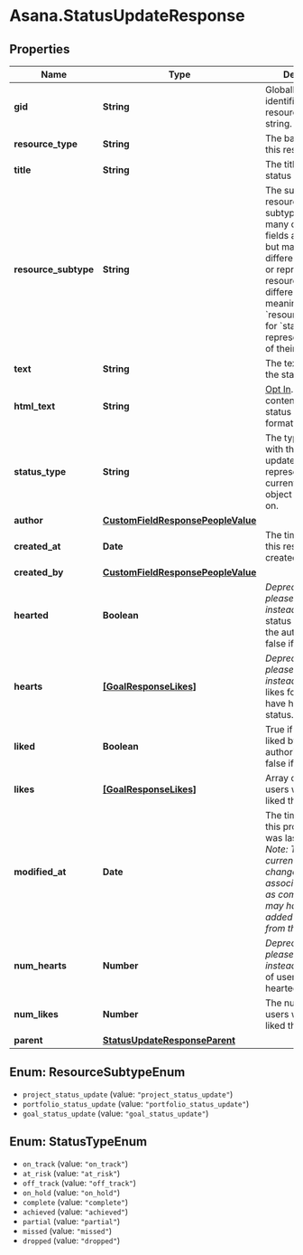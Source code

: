 # Asana.StatusUpdateResponse

## Properties
Name | Type | Description | Notes
------------ | ------------- | ------------- | -------------
**gid** | **String** | Globally unique identifier of the resource, as a string. | [optional] 
**resource_type** | **String** | The base type of this resource. | [optional] 
**title** | **String** | The title of the status update. | [optional] 
**resource_subtype** | **String** | The subtype of this resource. Different subtypes retain many of the same fields and behavior, but may render differently in Asana or represent resources with different semantic meaning. The &#x60;resource_subtype&#x60;s for &#x60;status&#x60; objects represent the type of their parent. | [optional] 
**text** | **String** | The text content of the status update. | 
**html_text** | **String** | [Opt In](/docs/inputoutput-options). The text content of the status update with formatting as HTML. | [optional] 
**status_type** | **String** | The type associated with the status update. This represents the current state of the object this object is on. | 
**author** | [**CustomFieldResponsePeopleValue**](CustomFieldResponsePeopleValue.md) |  | [optional] 
**created_at** | **Date** | The time at which this resource was created. | [optional] 
**created_by** | [**CustomFieldResponsePeopleValue**](CustomFieldResponsePeopleValue.md) |  | [optional] 
**hearted** | **Boolean** | *Deprecated - please use liked instead* True if the status is hearted by the authorized user, false if not. | [optional] 
**hearts** | [**[GoalResponseLikes]**](GoalResponseLikes.md) | *Deprecated - please use likes instead* Array of likes for users who have hearted this status. | [optional] 
**liked** | **Boolean** | True if the status is liked by the authorized user, false if not. | [optional] 
**likes** | [**[GoalResponseLikes]**](GoalResponseLikes.md) | Array of likes for users who have liked this status. | [optional] 
**modified_at** | **Date** | The time at which this project status was last modified. *Note: This does not currently reflect any changes in associations such as comments that may have been added or removed from the status.* | [optional] 
**num_hearts** | **Number** | *Deprecated - please use likes instead* The number of users who have hearted this status. | [optional] 
**num_likes** | **Number** | The number of users who have liked this status. | [optional] 
**parent** | [**StatusUpdateResponseParent**](StatusUpdateResponseParent.md) |  | [optional] 

<a name="ResourceSubtypeEnum"></a>
## Enum: ResourceSubtypeEnum

* `project_status_update` (value: `"project_status_update"`)
* `portfolio_status_update` (value: `"portfolio_status_update"`)
* `goal_status_update` (value: `"goal_status_update"`)


<a name="StatusTypeEnum"></a>
## Enum: StatusTypeEnum

* `on_track` (value: `"on_track"`)
* `at_risk` (value: `"at_risk"`)
* `off_track` (value: `"off_track"`)
* `on_hold` (value: `"on_hold"`)
* `complete` (value: `"complete"`)
* `achieved` (value: `"achieved"`)
* `partial` (value: `"partial"`)
* `missed` (value: `"missed"`)
* `dropped` (value: `"dropped"`)


